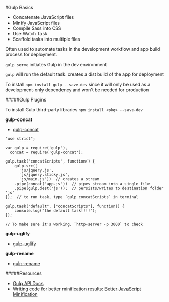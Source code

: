 #Gulp Basics

* Concatenate JavaScript files
* Minify JavaScript files
* Compile Sass into CSS
* Use Watch Task
* Scaffold tasks into multiple files

Often used to automate tasks in the development workflow and app build process for deployment.

`gulp serve` initiates Gulp in the dev environment

`gulp` will run the default task. creates a dist build of the app for deployment

To install `npm install gulp --save-dev` since it will only be used as a development-only dependency and won't be needed for production

#####Gulp Plugins

To install Gulp third-party libraries `npm install <pkg> --save-dev`

**gulp-concat**

* [gulp-concat](https://github.com/wearefractal/gulp-concat)

```
"use strict";

var gulp = require('gulp'),
  concat = require('gulp-concat');

gulp.task('concatScripts', function() {
    gulp.src([
      'js/jquery.js',
      'js/jquery.sticky.js',
      'js/main.js'])  // creates a stream
    .pipe(concat('app.js'))  // pipes stream into a single file
    .pipe(gulp.dest('js'));  // persists/writes to destination folder 'js'
});  // to run task, type `gulp concatScripts` in terminal

gulp.task("default", ["concatScripts"], function() {
    console.log("the default task!!!!");
});

// To make sure it's working, `http-server -p 3000` to check

```

**gulp-uglify**
* [gulp-uglify](https://github.com/terinjokes/gulp-uglify)



**gulp-rename**
* [gulp-rename](https://github.com/hparra/gulp-rename)





#####Resources

* [Gulp API Docs](https://github.com/gulpjs/gulp/blob/master/docs/API.md#gulpsrcglobs-options)
* Writing code for better minification results: [Better JavaScript Minification](http://alistapart.com/article/better-javascript-minification)
